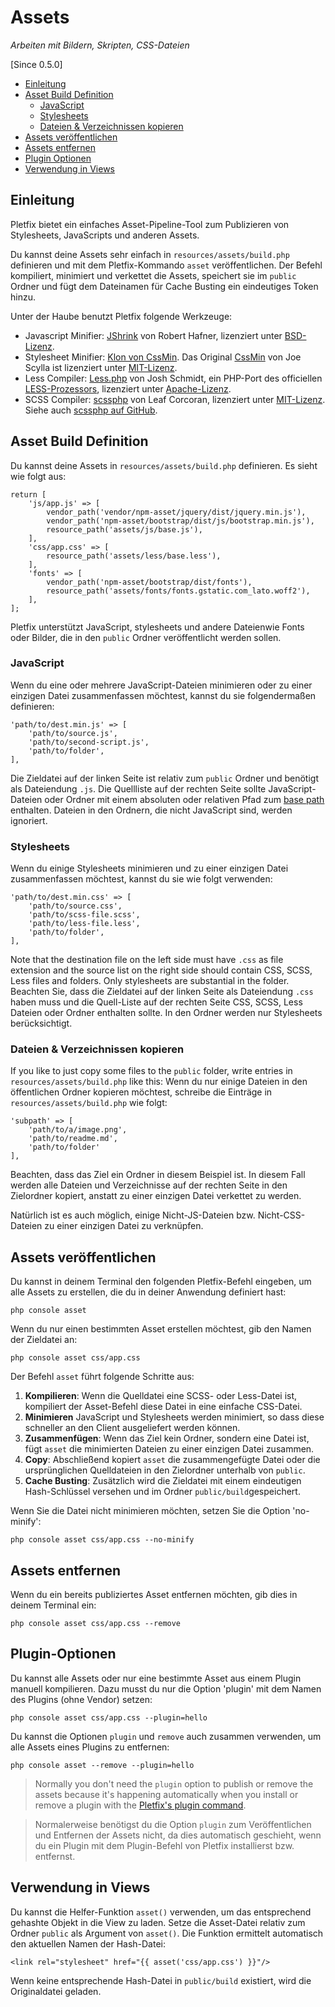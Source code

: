 # Assets

_Arbeiten mit Bildern, Skripten, CSS-Dateien_

[Since 0.5.0]

- [Einleitung](#introduction)
- [Asset Build Definition](#definition)
    - [JavaScript](#scripts)
    - [Stylesheets](#stylesheets)
    - [Dateien & Verzeichnissen kopieren](#copying)
- [Assets veröffentlichen](#publishing)    
- [Assets entfernen](#removing)
- [Plugin Optionen](#plugin)
- [Verwendung in Views](#usage)

<a name="introduction"></a>
## Einleitung

Pletfix bietet ein einfaches Asset-Pipeline-Tool zum Publizieren von Stylesheets, JavaScripts und anderen Assets.

Du kannst deine Assets sehr einfach in `resources/assets/build.php` definieren und mit dem Pletfix-Kommando `asset` 
veröffentlichen. Der Befehl kompiliert, minimiert und verkettet die Assets, speichert sie im `public` Ordner und 
fügt dem Dateinamen für Cache Busting ein eindeutiges Token hinzu.

Unter der Haube benutzt Pletfix folgende Werkzeuge:

- Javascript Minifier: [JShrink](https://github.com/tedious/JShrink) von Robert Hafner, lizenziert unter [BSD-Lizenz](https://github.com/tedious/JShrink/blob/master/LICENSE).
- Stylesheet Minifier: [Klon von CssMin](https://github.com/natxet/cssmin). Das Original [CssMin](https://code.google.com/archive/p/cssmin/) von Joe Scylla ist lizenziert unter [MIT-Lizenz](https://opensource.org/licenses/mit-license.php).
- Less Compiler: [Less.php](https://github.com/oyejorge/less.php) von Josh Schmidt, ein PHP-Port des officiellen [LESS-Prozessors](http://lesscss.org), lizenziert unter [Apache-Lizenz](https://github.com/oyejorge/less.php/blob/master/LICENSE).
- SCSS Compiler: [scssphp](http://leafo.github.io/scssphp/) von Leaf Corcoran, lizenziert unter [MIT-Lizenz](https://raw.githubusercontent.com/leafo/scssphp/master/LICENSE.md). Siehe auch [scssphp auf GitHub](https://github.com/leafo/scssphp).

<a name="definition"></a>
## Asset Build Definition

Du kannst deine Assets in `resources/assets/build.php` definieren. Es sieht wie folgt aus:

    return [
        'js/app.js' => [
            vendor_path('vendor/npm-asset/jquery/dist/jquery.min.js'),
            vendor_path('npm-asset/bootstrap/dist/js/bootstrap.min.js'),
            resource_path('assets/js/base.js'),
        ],
        'css/app.css' => [
            resource_path('assets/less/base.less'),
        ],
        'fonts' => [
            vendor_path('npm-asset/bootstrap/dist/fonts'),
            resource_path('assets/fonts/fonts.gstatic.com_lato.woff2'),
        ],
    ];
  
Pletfix unterstützt JavaScript, stylesheets und andere Dateienwie Fonts oder Bilder, die in den `public` Ordner 
veröffentlicht werden sollen.

<a name="scripts"></a>
### JavaScript

Wenn du eine oder mehrere JavaScript-Dateien minimieren oder zu einer einzigen Datei zusammenfassen möchtest, kannst du
sie folgendermaßen definieren:

    'path/to/dest.min.js' => [
        'path/to/source.js',
        'path/to/second-script.js',
        'path/to/folder',
    ],


Die Zieldatei auf der linken Seite ist relativ zum `public` Ordner und benötigt als Dateiendung `.js`. 
Die Quellliste auf der rechten Seite sollte JavaScript-Dateien oder Ordner mit einem absoluten oder relativen Pfad zum 
[base path](helpers#method-base-path) enthalten. Dateien in den Ordnern, die nicht JavaScript sind, werden ignoriert.

<a name="stylesheets"></a>
### Stylesheets

Wenn du einige Stylesheets minimieren und zu einer einzigen Datei zusammenfassen möchtest, kannst du sie wie folgt 
verwenden:

    'path/to/dest.min.css' => [
        'path/to/source.css',
        'path/to/scss-file.scss',
        'path/to/less-file.less',
        'path/to/folder',
    ],

Note that the destination file on the left side must have `.css` as file extension and the source list on the right side 
should contain CSS, SCSS, Less files and folders. Only stylesheets are substantial in the folder.
Beachten Sie, dass die Zieldatei auf der linken Seite als Dateiendung `.css` haben muss und die Quell-Liste auf der 
rechten Seite CSS, SCSS, Less Dateien oder Ordner enthalten sollte. In den Ordner werden nur Stylesheets berücksichtigt.

<a name="copying"></a>
### Dateien & Verzeichnissen kopieren

If you like to just copy some files to the `public` folder, write entries in `resources/assets/build.php` like this: 
Wenn du nur einige Dateien in den öffentlichen Ordner kopieren möchtest, schreibe die Einträge in `resources/assets/build.php` wie folgt:

    'subpath' => [
        'path/to/a/image.png',
        'path/to/readme.md',
        'path/to/folder'
    ],

Beachten, dass das Ziel ein Ordner in diesem Beispiel ist. In diesem Fall werden alle Dateien und Verzeichnisse auf 
der rechten Seite in den Zielordner kopiert, anstatt zu einer einzigen Datei verkettet zu werden.

Natürlich ist es auch möglich, einige Nicht-JS-Dateien bzw. Nicht-CSS-Dateien zu einer einzigen Datei zu verknüpfen.

<a name="publishing"></a>
## Assets veröffentlichen

Du kannst in deinem Terminal den folgenden Pletfix-Befehl eingeben, um alle Assets zu erstellen, die du in deiner 
Anwendung definiert hast:

    php console asset
    
Wenn du nur einen bestimmten Asset erstellen möchtest, gib den Namen der Zieldatei an:
     
    php console asset css/app.css  

Der Befehl `asset` führt folgende Schritte aus:

1. **Kompilieren**: Wenn die Quelldatei eine SCSS- oder Less-Datei ist, kompiliert der Asset-Befehl diese Datei in eine einfache CSS-Datei.                    
2. **Minimieren** JavaScript und Stylesheets werden minimiert, so dass diese schneller an den Client ausgeliefert werden können.
3. **Zusammenfügen**: Wenn das Ziel kein Ordner, sondern eine Datei ist, fügt `asset` die minimierten Dateien zu einer einzigen Datei zusammen.    
4. **Copy**: Abschließend kopiert `asset` die zusammengefügte Datei oder die ursprünglichen Quelldateien in den Zielordner unterhalb von `public`.
5. **Cache Busting**: Zusätzlich wird die Zieldatei mit einem eindeutigen Hash-Schlüssel versehen und im Ordner `public/build`gespeichert.
                      
Wenn Sie die Datei nicht minimieren möchten, setzen Sie die Option 'no-minify': 
 
    php console asset css/app.css --no-minify
 
      
<a name="removing"></a>
## Assets entfernen
               
Wenn du ein bereits publiziertes Asset entfernen möchten, gib dies in deinem Terminal ein:
 
    php console asset css/app.css --remove
 
 
<a name="plugin"></a>
## Plugin-Optionen
 
Du kannst alle Assets oder nur eine bestimmte Asset aus einem Plugin manuell kompilieren. Dazu musst du nur die Option 
'plugin' mit dem Namen des Plugins (ohne Vendor) setzen:
 
    php console asset css/app.css --plugin=hello
               
Du kannst die Optionen `plugin` und `remove` auch zusammen verwenden, um alle Assets eines Plugins zu entfernen:
 
    php console asset --remove --plugin=hello
 
> Normally you don't need the `plugin` option to publish or remove the assets because it's happening automatically 
> when you install or remove a plugin with the [Pletfix's plugin command](plugins).

> Normalerweise benötigst du die Option `plugin` zum Veröffentlichen und Entfernen der Assets nicht, da dies automatisch 
geschieht, wenn du ein Plugin mit dem Plugin-Befehl von Pletfix installierst bzw. entfernst.


<a name="usage"></a>
## Verwendung in Views

Du kannst die Helfer-Funktion `asset()` verwenden, um das entsprechend gehashte Objekt in die View zu laden.
Setze die Asset-Datei relativ zum Ordner `public` als Argument von `asset()`. Die Funktion ermittelt automatisch den 
aktuellen Namen der Hash-Datei:

    <link rel="stylesheet" href="{{ asset('css/app.css') }}"/>

Wenn keine entsprechende Hash-Datei in `public/build` existiert, wird die Originaldatei geladen.